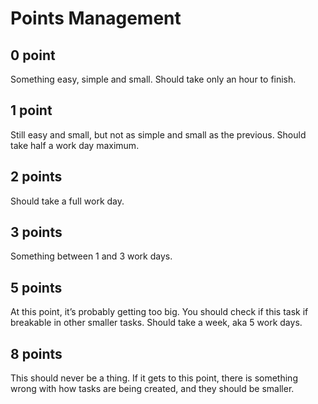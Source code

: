 # Points Management

## 0 point
Something easy, simple and small. Should take only an hour to finish.

## 1 point
Still easy and small, but not as simple and small as the previous. Should take half a work day maximum.

## 2 points
Should take a full work day.

## 3 points
Something between 1 and 3 work days.

## 5 points
At this point, it’s probably getting too big. You should check if this task if breakable in other smaller tasks. Should take a week, aka 5 work days.

## 8 points
This should never be a thing. If it gets to this point, there is something wrong with how tasks are being created, and they should be smaller.